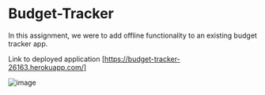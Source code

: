 # Budget-Tracker

In this assignment, we were to add offline functionality to an existing budget tracker app.

Link to deployed application [https://budget-tracker-26163.herokuapp.com/]


![image](https://user-images.githubusercontent.com/84144642/140850007-42716cf0-e017-44ca-b1ef-c8cc5e599230.png)